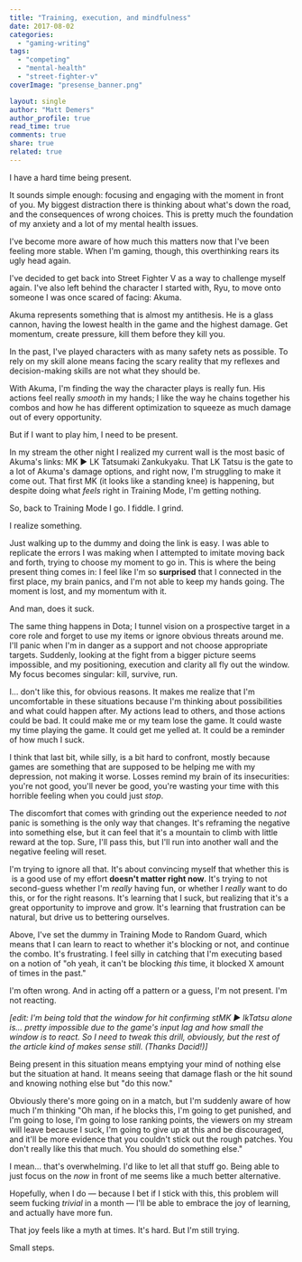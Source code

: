 ```yaml
---
title: "Training, execution, and mindfulness"
date: 2017-08-02
categories: 
  - "gaming-writing"
tags: 
  - "competing"
  - "mental-health"
  - "street-fighter-v"
coverImage: "presense_banner.png"

layout: single
author: "Matt Demers"
author_profile: true
read_time: true
comments: true
share: true
related: true
---
```


I have a hard time being present.

It sounds simple enough: focusing and engaging with the moment in front of you. My biggest distraction there is thinking about what's down the road, and the consequences of wrong choices. This is pretty much the foundation of my anxiety and a lot of my mental health issues.

<!--more-->

I've become more aware of how much this matters now that I've been feeling more stable. When I'm gaming, though, this overthinking rears its ugly head again.

I've decided to get back into Street Fighter V as a way to challenge myself again. I've also left behind the character I started with, Ryu, to move onto someone I was once scared of facing: Akuma.

Akuma represents something that is almost my antithesis. He is a glass cannon, having the lowest health in the game and the highest damage. Get momentum, create pressure, kill them before they kill you.

In the past, I've played characters with as many safety nets as possible. To rely on my skill alone means facing the scary reality that my reflexes and decision-making skills are not what they should be.

With Akuma, I'm finding the way the character plays is really fun. His actions feel really _smooth_ in my hands; I like the way he chains together his combos and how he has different optimization to squeeze as much damage out of every opportunity.

But if I want to play him, I need to be present.

In my stream the other night I realized my current wall is the most basic of Akuma's links: MK ► LK Tatsumaki Zankukyaku. That LK Tatsu is the gate to a lot of Akuma's damage options, and right now, I'm struggling to make it come out. That first MK (it looks like a standing knee) is happening, but despite doing what _feels_ right in Training Mode, I'm getting nothing.

So, back to Training Mode I go. I fiddle. I grind.

I realize something.

Just walking up to the dummy and doing the link is easy. I was able to replicate the errors I was making when I attempted to imitate moving back and forth, trying to choose my moment to go in. This is where the being present thing comes in: I feel like I'm so **surprised** that I connected in the first place, my brain panics, and I'm not able to keep my hands going. The moment is lost, and my momentum with it.

And man, does it suck.

The same thing happens in Dota; I tunnel vision on a prospective target in a core role and forget to use my items or ignore obvious threats around me. I'll panic when I'm in danger as a support and not choose appropriate targets. Suddenly, looking at the fight from a bigger picture seems impossible, and my positioning, execution and clarity all fly out the window. My focus becomes singular: kill, survive, run.

I... don't like this, for obvious reasons. It makes me realize that I'm uncomfortable in these situations because I'm thinking about possibilities and what could happen after. My actions lead to others, and those actions could be bad. It could make me or my team lose the game. It could waste my time playing the game. It could get me yelled at. It could be a reminder of how much I suck.

I think that last bit, while silly, is a bit hard to confront, mostly because games are something that are supposed to be helping me with my depression, not making it worse. Losses remind my brain of its insecurities: you're not good, you'll never be good, you're wasting your time with this horrible feeling when you could just _stop_.

The discomfort that comes with grinding out the experience needed to _not_ panic is something is the only way that changes. It's reframing the negative into something else, but it can feel that it's a mountain to climb with little reward at the top. Sure, I'll pass this, but I'll run into another wall and the negative feeling will reset.

I'm trying to ignore all that. It's about convincing myself that whether this is  is a good use of my effort **doesn't matter right now**. It's trying to not second-guess whether I'm _really_ having fun, or whether I _really_ want to do this, or for the right reasons. It's learning that I suck, but realizing that it's a great opportunity to improve and grow. It's learning that frustration can be natural, but drive us to bettering ourselves.

Above, I've set the dummy in Training Mode to Random Guard, which means that I can learn to react to whether it's blocking or not, and continue the combo. It's frustrating. I feel silly in catching that I'm executing based on a notion of "oh yeah, it can't be blocking _this_ time, it blocked X amount of times in the past."

I'm often wrong. And in acting off a pattern or a guess, I'm not present. I'm not reacting.

_\[edit: I'm being told that the window for hit confirming stMK ► lkTatsu alone is... pretty impossible due to the game's input lag and how small the window is to react. So I need to tweak this drill, obviously, but the rest of the article kind of makes sense still. (Thanks Dacid!)\]_

Being present in this situation means emptying your mind of nothing else but the situation at hand. It means seeing that damage flash or the hit sound and knowing nothing else but "do this now."

Obviously there's more going on in a match, but I'm suddenly aware of how much I'm thinking "Oh man, if he blocks this, I'm going to get punished, and I'm going to lose, I'm going to lose ranking points, the viewers on my stream will leave because I suck, I'm going to give up at this and be discouraged, and it'll be more evidence that you couldn't stick out the rough patches. You don't really like this that much. You should do something else."

I mean... that's overwhelming. I'd like to let all that stuff go. Being able to just focus on the _now_ in front of me seems like a much better alternative.

Hopefully, when I do — because I bet if I stick with this, this problem will seem fucking _trivial_ in a month — I'll be able to embrace the joy of learning, and actually have more fun.

That joy feels like a myth at times. It's hard. But I'm still trying.

Small steps.
